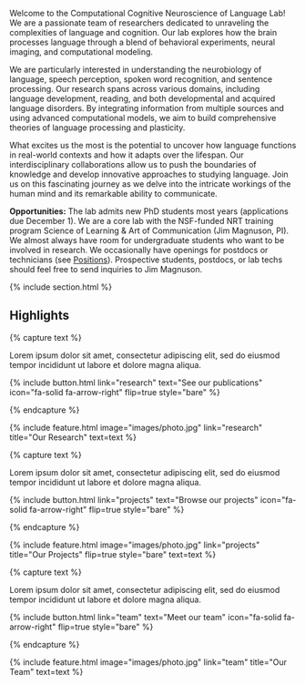 ---
---

Welcome to the Computational Cognitive Neuroscience of Language Lab! We are a passionate team of researchers dedicated to unraveling the complexities of language and cognition. Our lab explores how the brain processes language through a blend of behavioral experiments, neural imaging, and computational modeling.

We are particularly interested in understanding the neurobiology of language, speech perception, spoken word recognition, and sentence processing. Our research spans across various domains, including language development, reading, and both developmental and acquired language disorders. By integrating information from multiple sources and using advanced computational models, we aim to build comprehensive theories of language processing and plasticity.

What excites us the most is the potential to uncover how language functions in real-world contexts and how it adapts over the lifespan. Our interdisciplinary collaborations allow us to push the boundaries of knowledge and develop innovative approaches to studying language. Join us on this fascinating journey as we delve into the intricate workings of the human mind and its remarkable ability to communicate.

**Opportunities:** The lab admits new PhD students most years (applications due December 1). We are a core lab with the NSF-funded NRT training program Science of Learning & Art of Communication (Jim Magnuson, PI). We almost always have room for undergraduate students who want to be involved in research. We occasionally have openings for postdocs or technicians (see [Positions]((https://www.microsoft.com))). Prospective students, postdocs, or lab techs should feel free to send inquiries to Jim Magnuson.

{% include section.html %}

## Highlights

{% capture text %}

Lorem ipsum dolor sit amet, consectetur adipiscing elit, sed do eiusmod tempor incididunt ut labore et dolore magna aliqua.

{%
  include button.html
  link="research"
  text="See our publications"
  icon="fa-solid fa-arrow-right"
  flip=true
  style="bare"
%}

{% endcapture %}

{%
  include feature.html
  image="images/photo.jpg"
  link="research"
  title="Our Research"
  text=text
%}

{% capture text %}

Lorem ipsum dolor sit amet, consectetur adipiscing elit, sed do eiusmod tempor incididunt ut labore et dolore magna aliqua.

{%
  include button.html
  link="projects"
  text="Browse our projects"
  icon="fa-solid fa-arrow-right"
  flip=true
  style="bare"
%}

{% endcapture %}

{%
  include feature.html
  image="images/photo.jpg"
  link="projects"
  title="Our Projects"
  flip=true
  style="bare"
  text=text
%}

{% capture text %}

Lorem ipsum dolor sit amet, consectetur adipiscing elit, sed do eiusmod tempor incididunt ut labore et dolore magna aliqua.

{%
  include button.html
  link="team"
  text="Meet our team"
  icon="fa-solid fa-arrow-right"
  flip=true
  style="bare"
%}

{% endcapture %}

{%
  include feature.html
  image="images/photo.jpg"
  link="team"
  title="Our Team"
  text=text
%}
